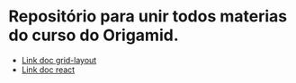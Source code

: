 # Repositório para unir todos materias do curso do Origamid.

- [Link doc grid-layout](https://www.origamid.com/projetos/css-grid-layout-guia-completo/)
- [Link doc react](https://www.origamid.com/slide/react-completo/#/0101-o-curso/1)
